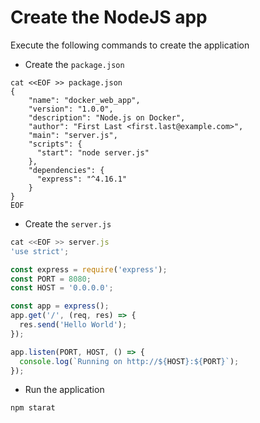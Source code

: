 
# Create the NodeJS app

Execute the following commands to create the application

- Create the `package.json`

```
cat <<EOF >> package.json 
{
    "name": "docker_web_app",
    "version": "1.0.0",
    "description": "Node.js on Docker",
    "author": "First Last <first.last@example.com>",
    "main": "server.js",
    "scripts": {
      "start": "node server.js"
    },
    "dependencies": {
      "express": "^4.16.1"
    }
}
EOF
```

- Create the `server.js`

```js
cat <<EOF >> server.js
'use strict';

const express = require('express');
const PORT = 8080;
const HOST = '0.0.0.0';

const app = express();
app.get('/', (req, res) => {
  res.send('Hello World');
});

app.listen(PORT, HOST, () => {
  console.log(`Running on http://${HOST}:${PORT}`);
});
```

- Run the application 

```bash
npm starat 
```

